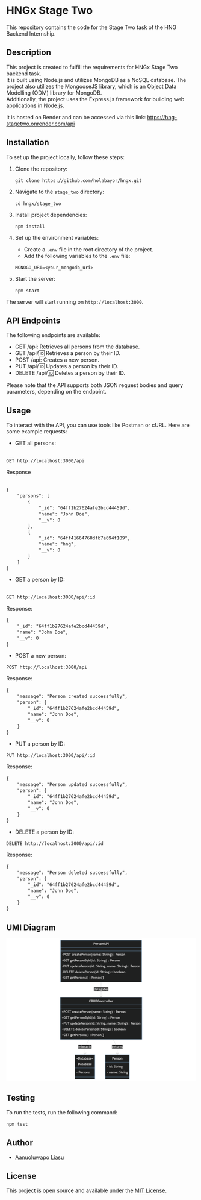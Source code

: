 # HNGx Stage Two

This repository contains the code for the Stage Two task of the HNG Backend Internship.

## Description

This project is created to fulfill the requirements for HNGx Stage Two backend task. <br/>It is built using Node.js and utilizes MongoDB as a NoSQL database. The project also utilizes the MongooseJS library, which is an Object Data Modelling (ODM) library for MongoDB.<br/> Additionally, the project uses the Express.js framework for building web applications in Node.js.

It is hosted on Render and can be accessed via this link: https://hng-stagetwo.onrender.com/api

## Installation

To set up the project locally, follow these steps:

1. Clone the repository:

   ```
   git clone https://github.com/holabayor/hngx.git
   ```

2. Navigate to the `stage_two` directory:

   ```
   cd hngx/stage_two
   ```

3. Install project dependencies:

   ```
   npm install
   ```

4. Set up the environment variables:

   - Create a `.env` file in the root directory of the project.
   - Add the following variables to the `.env` file:

   ```
   MONOGO_URI=<your_mongodb_uri>
   ```

5. Start the server:

   ```
   npm start
   ```

The server will start running on `http://localhost:3000`.

## API Endpoints

The following endpoints are available:

- GET /api: Retrieves all persons from the database.
- GET /api/:id: Retrieves a person by their ID.
- POST /api: Creates a new person.
- PUT /api/:id: Updates a person by their ID.
- DELETE /api/:id: Deletes a person by their ID.

Please note that the API supports both JSON request bodies and query parameters, depending on the endpoint.

## Usage

To interact with the API, you can use tools like Postman or cURL. Here are some example requests:

- GET all persons:

```

GET http://localhost:3000/api

```

Response

```

{
    "persons": [
        {
            "_id": "64ff1b27624afe2bcd44459d",
            "name": "John Doe",
            "__v": 0
        },
        {
            "_id": "64ff41664760dfb7e694f109",
            "name": "hng",
            "__v": 0
        }
    ]
}

```

- GET a person by ID:

```

GET http://localhost:3000/api/:id

```

Response:

    {
        "_id": "64ff1b27624afe2bcd44459d",
        "name": "John Doe",
        "__v": 0
    }

- POST a new person:

```
POST http://localhost:3000/api
```

Response:

    {
        "message": "Person created successfully",
        "person": {
            "_id": "64ff1b27624afe2bcd44459d",
            "name": "John Doe",
            "__v": 0
        }
    }

- PUT a person by ID:

```
PUT http://localhost:3000/api/:id
```

Response:

    {
        "message": "Person updated successfully",
        "person": {
            "_id": "64ff1b27624afe2bcd44459d",
            "name": "John Doe",
            "__v": 0
        }
    }

- DELETE a person by ID:

```
DELETE http://localhost:3000/api/:id
```

Response:

    {
        "message": "Person deleted successfully",
        "person": {
            "_id": "64ff1b27624afe2bcd44459d",
            "name": "John Doe",
            "__v": 0
        }
    }

## UMl Diagram

![UML Diagram](https://github.com/holabayor/hngx/blob/main/stage_two/diagrams/person%20UML.png)

## Testing

To run the tests, run the following command:

```
npm test
```

## Author

- [Aanuoluwapo Liasu](https://github.com/holabayor)

## License

This project is open source and available under the [MIT License](LICENSE).

```

```
